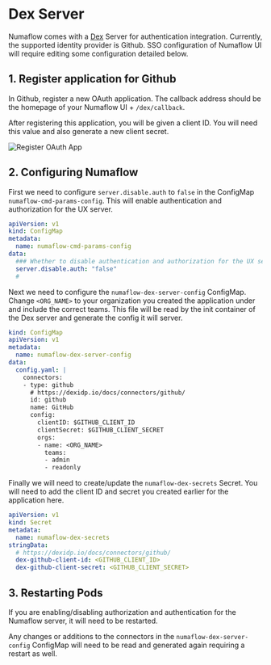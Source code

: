 # Dex Server

Numaflow comes with a [Dex](https://github.com/dexidp/dex) Server for authentication integration. Currently,
the supported identity provider is Github. SSO configuration of Numaflow UI will require editing some configuration
detailed below.

## 1. Register application for Github

In Github, register a new OAuth application. The callback address should be the homepage of your Numaflow UI + `/dex/callback`.

After registering this application, you will be given a client ID. You will need this value and also generate
a new client secret.

![Register OAuth App](../../assets/creating-application-github.png "Register OAuth App")

## 2. Configuring Numaflow

First we need to configure `server.disable.auth` to `false` in the ConfigMap `numaflow-cmd-params-config`. This will enable authentication and authorization for the UX server.

```yaml
apiVersion: v1
kind: ConfigMap
metadata:
  name: numaflow-cmd-params-config
data:
  ### Whether to disable authentication and authorization for the UX server, defaults to false.
  server.disable.auth: "false"
  #
```

Next we need to configure the `numaflow-dex-server-config` ConfigMap. Change `<ORG_NAME>` to your organization you created the application under and include the correct teams. This file will be read by the init container of the Dex server and generate the config it will server.

```yaml
kind: ConfigMap
apiVersion: v1
metadata:
  name: numaflow-dex-server-config
data:
  config.yaml: |
    connectors:
    - type: github
      # https://dexidp.io/docs/connectors/github/
      id: github
      name: GitHub
      config:
        clientID: $GITHUB_CLIENT_ID
        clientSecret: $GITHUB_CLIENT_SECRET
        orgs:
        - name: <ORG_NAME>
          teams:
          - admin
          - readonly
```

Finally we will need to create/update the `numaflow-dex-secrets` Secret. You will need to add the client ID and secret you created earlier for the application here.

```yaml
apiVersion: v1
kind: Secret
metadata:
  name: numaflow-dex-secrets
stringData:
  # https://dexidp.io/docs/connectors/github/
  dex-github-client-id: <GITHUB_CLIENT_ID>
  dex-github-client-secret: <GITHUB_CLIENT_SECRET>
```

## 3. Restarting Pods

If you are enabling/disabling authorization and authentication for the Numaflow server, it will need to be restarted.

Any changes or additions to the connectors in the `numaflow-dex-server-config` ConfigMap will need to be read and
generated again requiring a restart as well.

